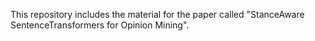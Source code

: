 This repository includes the material for the paper called "StanceAware SentenceTransformers for Opinion Mining".
